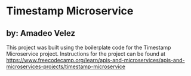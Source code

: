 # Timestamp Microservice
## by: Amadeo Velez

This project was built using the boilerplate code for the Timestamp Microservice project. Instructions for the project can be found at https://www.freecodecamp.org/learn/apis-and-microservices/apis-and-microservices-projects/timestamp-microservice
